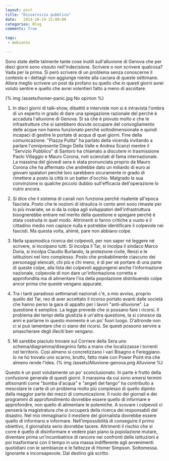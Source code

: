 ```yaml
---
layout: post
title: "Disservizio pubblico"
date:   2014-10-19 15:00:00
categories: Blog
comments: True

tags:
 - Ambiente

---
```




Sono state dette talmente tante cose inutili sull'alluvione di Genova che per dieci giorni sono vissuto nell'indecisione. Scrivere o non scrivere qualcosa?
Vada per la prima. Si però scrivere di un problema senza conoscerne il contesto e i dettagli non aggiunge niente alla caciara di queste settimane.
Allora meglio scrivere un post da profano su quello che in questi giorni avrei voluto sentire e quello che avrei volentieri fatto a meno di ascoltare.

{% img /assets/homer-panic.jpg No opinion %}

1. In dieci giorni di talk-show, dibattiti e interviste non si è intravista l'ombra di un esperto in grado di dare una spiegazione razionale del perchè è accaduta l'alluvione di Genova. Si sa che è piovuto molto e che le infrastrutture che si sarebbero dovute occupare del convogliamento delle acque non hanno funzionato perchè sottodimensionate e quindi incapaci di gestire le portate di acqua di quei giorni. Fine della comunicazione. "Piazza Pulita" ha parlato della vicenda invitando a parlare l'onnipresente Diego Della Valle e Andrea Scanzi mentre il "Servizio Pubblico" di Santoro ha chiamato a discutere in trasmissione Paolo Villaggio e Mauro Corona, noti scienziati di fama internazionale. La massima del giovedì sera è stata pronunciata proprio da Mauro Corona che ha affermato che andrebbe dato un miliardo di euro ai giovani spalatori perchè loro sarebbero sicuramente in grado di rimettere a posto la città in un batter d'occhio. Malgrado la sua convinzione io qualche piccolo dubbio sull'efficacia dell'operazione lo nutro ancora.

2. Si dice che il sistema di canali non funziona perchè risalente all'epoca fascista. Posto che le nozioni di idraulica in cento anni sono rimaste per lo più invariate,
se si da la colpa agli sviluppatori dell'infrastruttura bisognerebbe entrare nel merito della questione e spiegare perchè è stata costruita in quel modo. Altrimenti
si fanno critiche a vuoto e il cittadino medio non capisce nulla e potrebbe identificare il colpevole nei fascisti. Ma questa volta, ahimè, pare non abbiano colpe.

3. Nella spasmodica ricerca dei colpevoli, per non saper né leggere né scrivere, si incolpano tutti. Si incolpa il Tar, si incolpa il sindaco Marco Doria, si incolpa Claudio Burlando, la protezione civile, Renzi e le istituzioni nel loro complesso. Posto che probabilmente ciascuno dei personaggi elencati, chi più e chi meno, è di per sè portare di una parte di queste colpe, alla lista dei colpevoli aggiungerei anche l'informazione nazionale, colpevole di non dare un'informazione corretta e approfondita ma di alimentare
l'ira della popolazione distribuendo colpe ancor prima che queste vengano appurate.

4. Tra i tanti paradossi settimanali nazionali c'è, a mio avviso, proprio quello del Tar, reo di aver accettato il ricorso portato avanti dalle società che hanno perso la gara di appalto per i lavori "anti-alluvione". La questione è semplice. La legge prevede che si possano fare i ricorsi. Il problema dei tempi della giustizia è un'altra questione, la si conosce da anni e parlarne in questo momento è un po' fuori luogo. D'altronde non ci si può lamentare che ci siano dei ricorsi. Se questi possono servire a smascherare degli illeciti ben vengano.

5. Mi sarebbe piaciuto trovare sul Corriere della Sera uno schema/diagramma/disegnino fatto a mano che localizzasse i torrenti nel territorio. Così almeno si concretizzano
i vari Bisagno e Fereggiano. Io ne ho trovato uno scarno, brutto, fatto male con Power Point ma che almeno rende l'idea.
{% img /assets/Alluvione-genova.png Alluvione %}

Questo è un post volutamente un po' sconclusionato. In parte è frutto della confusione generale di questi giorni. Il marasma da cui sono emersi termini altisonanti come "bomba d'acqua" e "angeli del fango" ha contribuito a mescolare le carte di un problema molto più complesso di quello dipinto dalla maggior parte dei mezzi di comunicazione. Il ruolo dei giornali e dei programmi di approfondimento dovrebbe essere quello di informare e approfondire, non quello di alimentare le polemiche. A scovare i colpevoli ci penserà la magistratura che si occuperà della ricerca dei responsabili del disastro. Nel mio immaginario il mestiere del giornalista dovrebbe essere quello di informarsi e informare. Nell'impossibilità di conseguire il primo obiettivo, il giornalista serio dovrebbe tacere. Altrimenti il rischio che si corre è quello di disinformare e vedere pian piano la popolazione mutare, diventare prima un'incumbatrice di rancore nei confronti delle istituzioni e poi trasformarsi con il tempo in una massa indifferente agli avvenimenti quotidiani con le sembianze e le fattezze di Homer Simpson. Sottomessa. Ignorante e inconsapevole. Dal destino già scritto.

